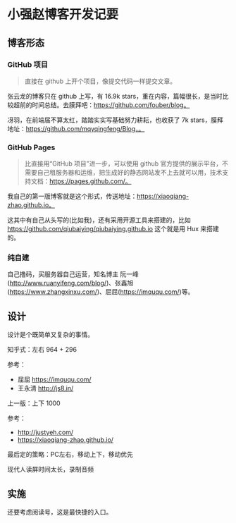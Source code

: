 # 小强赵博客开发记要

## 博客形态

### GitHub 项目

> 直接在 github 上开个项目，像提交代码一样提交文章。

张云龙的博客只在 github 上写，有 16.9k stars，重在内容，篇幅很长，是当时比较超前的时间总结。去膜拜吧：https://github.com/fouber/blog。

冴羽，在前端届不算太红，踏踏实实写基础努力耕耘，也收获了 7k stars，膜拜地址：https://github.com/mqyqingfeng/Blog，。

### GitHub Pages

> 比直接用“GitHub 项目”进一步，可以使用 github 官方提供的展示平台，不需要自己租服务器和运维，把生成好的静态网站发不上去就可以用，技术支持文档：https://pages.github.com/。

我自己的第一版博客就是这个形式，传送地址：https://xiaoqiang-zhao.github.io。

这其中有自己从头写的(比如我)，还有采用开源工具来搭建的，比如 https://github.com/qiubaiying/qiubaiying.github.io 这个就是用 Hux 来搭建的。

### 纯自建

自己撸码，买服务器自己运营，知名博主 阮一峰(http://www.ruanyifeng.com/blog/)、张鑫旭(https://www.zhangxinxu.com/)、屈屈(https://imququ.com/)等。
## 设计

设计是个既简单又复杂的事情。

知乎式：左右 964 + 296

参考：
- 屈屈 https://imququ.com/
- 王永清 http://js8.in/

上一版：上下 1000

参考：
- http://justyeh.com/
- https://xiaoqiang-zhao.github.io/

最后定的策略：PC左右，移动上下，移动优先

现代人读屏时间太长，录制音频

## 实施

还要考虑阅读号，这是最快捷的入口。
